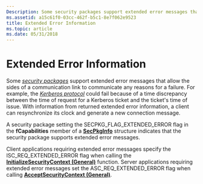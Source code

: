 ```yaml
---
Description: Some security packages support extended error messages that allow the sides of a communication link to communicate any reasons for a failure.
ms.assetid: a15c61f0-03cc-462f-b5c1-8e7f062e9523
title: Extended Error Information
ms.topic: article
ms.date: 05/31/2018
---
```


# Extended Error Information

Some [*security packages*](https://docs.microsoft.com/windows/desktop/SecGloss/s-gly) support extended error messages that allow the sides of a communication link to communicate any reasons for a failure. For example, the [*Kerberos protocol*](https://docs.microsoft.com/windows/desktop/SecGloss/k-gly) could fail because of a time discrepancy between the time of request for a Kerberos ticket and the ticket's time of issue. With information from returned extended error information, a client can resynchronize its clock and generate a new connection message.

A security package setting the SECPKG\_FLAG\_EXTENDED\_ERROR flag in the **fCapabilities** member of a [**SecPkgInfo**](/windows/desktop/api/Sspi/ns-sspi-secpkginfoa) structure indicates that the security package supports extended error messages.

Client applications requiring extended error messages specify the ISC\_REQ\_EXTENDED\_ERROR flag when calling the [**InitializeSecurityContext (General)**](https://msdn.microsoft.com/library/Aa375506(v=VS.85).aspx) function. Server applications requiring extended error messages set the ASC\_REQ\_EXTENDED\_ERROR flag when calling [**AcceptSecurityContext (General)**](https://msdn.microsoft.com/library/Aa374703(v=VS.85).aspx).

 

 



